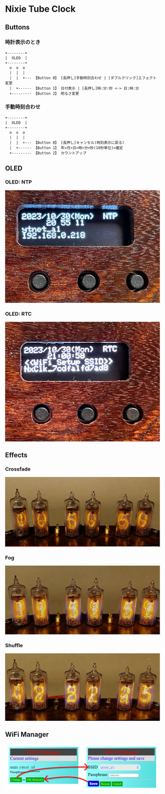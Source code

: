 # Nixie Tube Clock

## Buttons

### 時計表示のとき
``` text
+--------+
|  OLED  |
+--------+
  o  o  o
  |  |  |
  |  |  +--- 【Button 0】 [長押し]手動時刻合わせ | [ダブルクリック]エフェクト変更
  |  +------ 【Button 1】 日付表示 | [長押し]時:分:秒 <-> 日:時:分
  +--------- 【Button 2】 明るさ変更
```

### 手動時刻合わせ
``` text
+--------+
|  OLED  |
+--------+
  o  o  o
  |  |  |
  |  |  +--- 【Button 0】 [長押し]キャンセル(時刻表示に戻る)
  |  +------ 【Button 1】 年>月>日>時>分>秒(10秒単位)>確定
  +--------- 【Button 2】 カウントアップ

```

## OLED

### OLED: NTP
![OLED-NTP](docs/figs/OLED-NTP.jpg)

### OLED: RTC
![OLED-RTC](docs/figs/OLED-RTC.jpg)

## Effects

### Crossfade
[![Crossfade](docs/movies/crossfade.jpg)](https://youtu.be/TvNmbtA_Buw?si=GQT42kCDqJkb_wn9)

### Fog
[![Fog](docs/movies/fog.jpg)](https://youtu.be/mSKaQIv3eQ8?si=7f47oo0_3DHgH0Qz)

### Shuffle
[![Shuffle](docs/movies/shuffle.jpg)](https://youtu.be/e5-Y6pX2xRI?si=2QsZdDAW-V6RgD0h)

## WiFi Manager

![WiFi Manger](docs/figs/WiFi_Manager.png)
